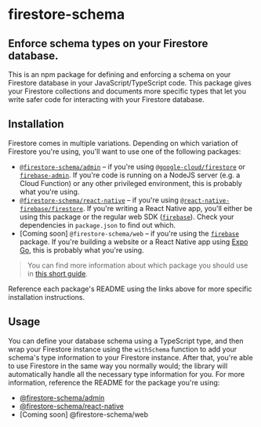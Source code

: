 # firestore-schema

## Enforce schema types on your Firestore database.

This is an npm package for defining and enforcing a schema on your Firestore
database in your JavaScript/TypeScript code. This package gives your Firestore
collections and documents more specific types that let you write safer code for
interacting with your Firestore database.

## Installation

Firestore comes in multiple variations. Depending on which variation of
Firestore you're using, you'll want to use one of the following packages:

- [`@firestore-schema/admin`](./admin#readme) &ndash; if you're using
  [`@google-cloud/firestore`](https://www.npmjs.com/package/@google-cloud/firestore)
  or [`firebase-admin`](https://www.npmjs.com/package/firebase-admin). If you're
  code is running on a NodeJS server (e.g. a Cloud Function) or any other
  privileged environment, this is probably what you're using.
- [`@firestore-schema/react-native`](./react-native#readme) &ndash; if you're
  using
  [`@react-native-firebase/firestore`](https://www.npmjs.com/package/@react-native-firebase/firestore).
  If you're writing a React Native app, you'll either be using this package or
  the regular web SDK ([`firebase`](https://www.npmjs.com/package/firebase)).
  Check your dependencies in `package.json` to find out which.
- [Coming soon] `@firestore-schema/web` &ndash; if you're using the
  [`firebase`](https://www.npmjs.com/package/firebase) package. If you're
  building a website or a React Native app using [Expo
  Go](https://expo.dev/client), this is probably what you're using.

> You can find more information about which package you should use in [this
> short
> guide](https://github.com/FiggChristian/firestore-schema/blob/docs/Which-package-should-you-use.md).

Reference each package's README using the links above for more specific
installation instructions.

## Usage

You can define your database schema using a TypeScript type, and then wrap your
Firestore instance using the `withSchema` function to add your schema's type
information to your Firestore instance. After that, you're able to use Firestore
in the same way you normally would; the library will automatically handle all
the necessary type information for you. For more information, reference the
README for the package you're using:

- [@firestore-schema/admin](https://github.com/FiggChristian/firestore-schema/blob/admin/README.md)
- [@firestore-schema/react-native](https://github.com/FiggChristian/firestore-schema/blob/react-native/README.md)
- [Coming soon] @firestore-schema/web
